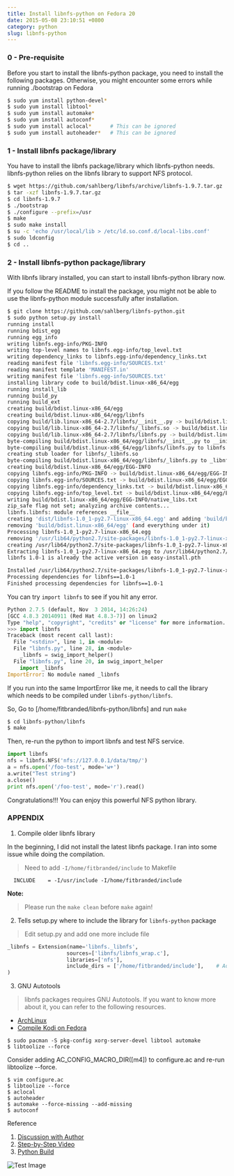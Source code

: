 ```yaml
---
title: Install libnfs-python on Fedora 20
date: 2015-05-08 23:10:51 +0800
category: python
slug: libnfs-python
---
```


### 0 - Pre-requisite

Before you start to install the libnfs-python package, you need to install the following packages. Otherwise, you might encounter some errors while running ./bootstrap on Fedora

```bash 
$ sudo yum install python-devel*
$ sudo yum install libtool*
$ sudo yum install automake*
$ sudo yum install autoconf*
$ sudo yum install aclocal*      # This can be ignored
$ sudo yum install autoheader*   # This can be ignored
```

### 1 - Install libnfs package/library

You have to install the libnfs package/library which libnfs-python needs.
libnfs-python relies on the libnfs library to support NFS protocol.

```bash
$ wget https://github.com/sahlberg/libnfs/archive/libnfs-1.9.7.tar.gz
$ tar -xzf libnfs-1.9.7.tar.gz
$ cd libnfs-1.9.7
$ ./bootstrap
$ ./configure --prefix=/usr
$ make
$ sudo make install
$ su -c 'echo /usr/local/lib > /etc/ld.so.conf.d/local-libs.conf'
$ sudo ldconfig
$ cd ..
```

### 2 - Install libnfs-python package/library

With libnfs library installed, you can start to install libnfs-python library now.    

If you follow the README to install the package, you might not be able to use the libnfs-python module successfully after installation. 

```bash
$ git clone https://github.com/sahlberg/libnfs-python.git
$ sudo python setup.py install
running install
running bdist_egg
running egg_info
writing libnfs.egg-info/PKG-INFO
writing top-level names to libnfs.egg-info/top_level.txt
writing dependency_links to libnfs.egg-info/dependency_links.txt
reading manifest file 'libnfs.egg-info/SOURCES.txt'
reading manifest template 'MANIFEST.in'
writing manifest file 'libnfs.egg-info/SOURCES.txt'
installing library code to build/bdist.linux-x86_64/egg
running install_lib
running build_py
running build_ext
creating build/bdist.linux-x86_64/egg
creating build/bdist.linux-x86_64/egg/libnfs
copying build/lib.linux-x86_64-2.7/libnfs/__init__.py -> build/bdist.linux-x86_64/egg/libnfs
copying build/lib.linux-x86_64-2.7/libnfs/_libnfs.so -> build/bdist.linux-x86_64/egg/libnfs
copying build/lib.linux-x86_64-2.7/libnfs/libnfs.py -> build/bdist.linux-x86_64/egg/libnfs
byte-compiling build/bdist.linux-x86_64/egg/libnfs/__init__.py to __init__.pyc
byte-compiling build/bdist.linux-x86_64/egg/libnfs/libnfs.py to libnfs.pyc
creating stub loader for libnfs/_libnfs.so
byte-compiling build/bdist.linux-x86_64/egg/libnfs/_libnfs.py to _libnfs.pyc
creating build/bdist.linux-x86_64/egg/EGG-INFO
copying libnfs.egg-info/PKG-INFO -> build/bdist.linux-x86_64/egg/EGG-INFO
copying libnfs.egg-info/SOURCES.txt -> build/bdist.linux-x86_64/egg/EGG-INFO
copying libnfs.egg-info/dependency_links.txt -> build/bdist.linux-x86_64/egg/EGG-INFO
copying libnfs.egg-info/top_level.txt -> build/bdist.linux-x86_64/egg/EGG-INFO
writing build/bdist.linux-x86_64/egg/EGG-INFO/native_libs.txt
zip_safe flag not set; analyzing archive contents...
libnfs.libnfs: module references __file__
creating 'dist/libnfs-1.0_1-py2.7-linux-x86_64.egg' and adding 'build/bdist.linux-x86_64/egg' to it
removing 'build/bdist.linux-x86_64/egg' (and everything under it)
Processing libnfs-1.0_1-py2.7-linux-x86_64.egg
removing '/usr/lib64/python2.7/site-packages/libnfs-1.0_1-py2.7-linux-x86_64.egg' (and everything under it)
creating /usr/lib64/python2.7/site-packages/libnfs-1.0_1-py2.7-linux-x86_64.egg
Extracting libnfs-1.0_1-py2.7-linux-x86_64.egg to /usr/lib64/python2.7/site-packages
libnfs 1.0-1 is already the active version in easy-install.pth

Installed /usr/lib64/python2.7/site-packages/libnfs-1.0_1-py2.7-linux-x86_64.egg
Processing dependencies for libnfs==1.0-1
Finished processing dependencies for libnfs==1.0-1
```

You can try `import libnfs` to see if you hit any error.

```python
Python 2.7.5 (default, Nov  3 2014, 14:26:24)
[GCC 4.8.3 20140911 (Red Hat 4.8.3-7)] on linux2
Type "help", "copyright", "credits" or "license" for more information.
>>> import libnfs
Traceback (most recent call last):
  File "<stdin>", line 1, in <module>
  File "libnfs.py", line 28, in <module>
    _libnfs = swig_import_helper()
  File "libnfs.py", line 20, in swig_import_helper
    import _libnfs
ImportError: No module named _libnfs
```

If you run into the same ImportError like me, it needs to call the library which needs to be compiled under `libnfs-python/libnfs`.    

So, Go to [/home/fitbranded/libnfs-python/libnfs] and run `make`   


```bash
$ cd libnfs-python/libnfs
$ make
```

Then, re-run the python to import libnfs and test NFS service.

```python
import libnfs
nfs = libnfs.NFS('nfs://127.0.0.1/data/tmp/')
a = nfs.open('/foo-test', mode='w+')
a.write("Test string")
a.close()
print nfs.open('/foo-test', mode='r').read()
```

Congratulations!!! You can enjoy this powerful NFS python library.

### APPENDIX

1) Compile older libnfs library

  In the beginning, I did not install the latest libnfs package. I ran into some issue while doing the compilation. 
  
> Need to add `-I/home/fitbranded/include` to Makefile

```make
  INCLUDE    = -I/usr/include -I/home/fitbranded/include
```

**Note:**   
> Please run the `make clean` before `make` again!  

2) Tells setup.py where to include the library for `libnfs-python` package

> Edit setup.py and add one more include file

```python
_libnfs = Extension(name='libnfs._libnfs',
                   sources=['libnfs/libnfs_wrap.c'],
                   libraries=['nfs'],
                   include_dirs = ['/home/fitbranded/include'],    # Add this one
)
```

3) GNU Autotools

> libnfs packages requires GNU Autotools. If you want to know more about it, you can refer to the following resources.
   
- [ArchLinux](https://bbs.archlinux.org/viewtopic.php?id=161452)    
- [Compile Kodi on Fedora](http://kodi.wiki/view/HOW-TO:Compile_Kodi_for_Linux_on_Fedora_Red_Hat_Enterprise_Linux_CentOS)

```
$ sudo pacman -S pkg-config xorg-server-devel libtool automake
$ libtoolize --force
```
Consider adding AC_CONFIG_MACRO_DIR([m4]) to configure.ac and re-run libtoolize --force.    
```
$ vim configure.ac
$ libtoolize --force
$ aclocal
$ autoheader
$ automake --force-missing --add-missing
$ autoconf
```

Reference    
1) [Discussion with Author](https://github.com/sahlberg/libnfs-python/issues/1)    
2) [Step-by-Step Video](https://asciinema.org/a/19474)   
3) [Python Build](https://docs.python.org/2/extending/building.html)

![Test Image](https://github.com/rickhau/rickhau.github.io/blob/master/images/test.png)